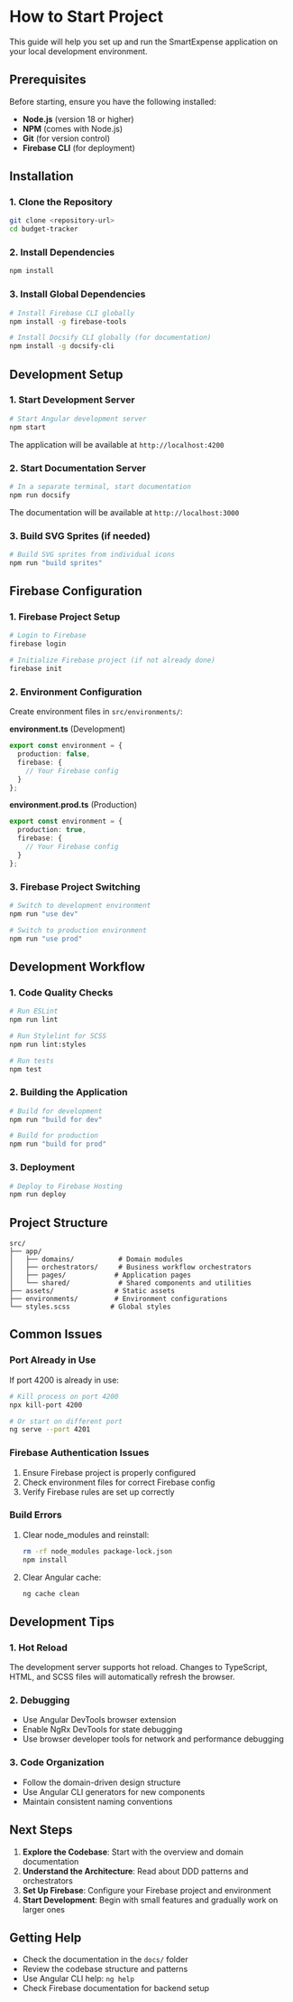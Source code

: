 # How to Start Project

This guide will help you set up and run the SmartExpense application on your local development environment.

## Prerequisites

Before starting, ensure you have the following installed:

- **Node.js** (version 18 or higher)
- **NPM** (comes with Node.js)
- **Git** (for version control)
- **Firebase CLI** (for deployment)

## Installation

### 1. Clone the Repository

```bash
git clone <repository-url>
cd budget-tracker
```

### 2. Install Dependencies

```bash
npm install
```

### 3. Install Global Dependencies

```bash
# Install Firebase CLI globally
npm install -g firebase-tools

# Install Docsify CLI globally (for documentation)
npm install -g docsify-cli
```

## Development Setup

### 1. Start Development Server

```bash
# Start Angular development server
npm start
```

The application will be available at `http://localhost:4200`

### 2. Start Documentation Server

```bash
# In a separate terminal, start documentation
npm run docsify
```

The documentation will be available at `http://localhost:3000`

### 3. Build SVG Sprites (if needed)

```bash
# Build SVG sprites from individual icons
npm run "build sprites"
```

## Firebase Configuration

### 1. Firebase Project Setup

```bash
# Login to Firebase
firebase login

# Initialize Firebase project (if not already done)
firebase init
```

### 2. Environment Configuration

Create environment files in `src/environments/`:

**environment.ts** (Development)
```typescript
export const environment = {
  production: false,
  firebase: {
    // Your Firebase config
  }
};
```

**environment.prod.ts** (Production)
```typescript
export const environment = {
  production: true,
  firebase: {
    // Your Firebase config
  }
};
```

### 3. Firebase Project Switching

```bash
# Switch to development environment
npm run "use dev"

# Switch to production environment
npm run "use prod"
```

## Development Workflow

### 1. Code Quality Checks

```bash
# Run ESLint
npm run lint

# Run Stylelint for SCSS
npm run lint:styles

# Run tests
npm test
```

### 2. Building the Application

```bash
# Build for development
npm run "build for dev"

# Build for production
npm run "build for prod"
```

### 3. Deployment

```bash
# Deploy to Firebase Hosting
npm run deploy
```

## Project Structure

```
src/
├── app/
│   ├── domains/           # Domain modules
│   ├── orchestrators/     # Business workflow orchestrators
│   ├── pages/            # Application pages
│   └── shared/            # Shared components and utilities
├── assets/               # Static assets
├── environments/         # Environment configurations
└── styles.scss          # Global styles
```

## Common Issues

### Port Already in Use

If port 4200 is already in use:

```bash
# Kill process on port 4200
npx kill-port 4200

# Or start on different port
ng serve --port 4201
```

### Firebase Authentication Issues

1. Ensure Firebase project is properly configured
2. Check environment files for correct Firebase config
3. Verify Firebase rules are set up correctly

### Build Errors

1. Clear node_modules and reinstall:
   ```bash
   rm -rf node_modules package-lock.json
   npm install
   ```

2. Clear Angular cache:
   ```bash
   ng cache clean
   ```

## Development Tips

### 1. Hot Reload

The development server supports hot reload. Changes to TypeScript, HTML, and SCSS files will automatically refresh the browser.

### 2. Debugging

- Use Angular DevTools browser extension
- Enable NgRx DevTools for state debugging
- Use browser developer tools for network and performance debugging

### 3. Code Organization

- Follow the domain-driven design structure
- Use Angular CLI generators for new components
- Maintain consistent naming conventions

## Next Steps

1. **Explore the Codebase**: Start with the overview and domain documentation
2. **Understand the Architecture**: Read about DDD patterns and orchestrators
3. **Set Up Firebase**: Configure your Firebase project and environment
4. **Start Development**: Begin with small features and gradually work on larger ones

## Getting Help

- Check the documentation in the `docs/` folder
- Review the codebase structure and patterns
- Use Angular CLI help: `ng help`
- Check Firebase documentation for backend setup
